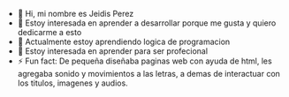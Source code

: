 - 👋 Hi, mi nombre es Jeidis Perez
- 👀 Estoy interesada en aprender a desarrollar porque me gusta y quiero dedicarme a esto
- 🌱 Actualmente estoy aprendiendo logica de programacion 
- 💞️ Estoy interesada en aprender para ser profecional
- ⚡ Fun fact: De pequeña diseñaba paginas web con ayuda de html, les agregaba sonido y movimientos a las letras, a demas de interactuar con los titulos, imagenes y audios.


